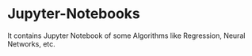 # Jupyter-Notebooks

It contains Jupyter Notebook of some Algorithms like Regression, Neural Networks, etc.
